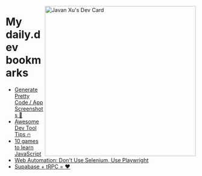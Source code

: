
<a href="https://app.daily.dev/JavanXU"><img align="right" src="https://api.daily.dev/devcards/e45a150971844cd6959a94bb94e861ea.png?r=quw" width="400" alt="Javan Xu's Dev Card"/></a>

# My daily.dev bookmarks
<!-- daily.dev BOOKMARKS:START -->
- [Generate Pretty Code / App Screenshots 📸](https://app.daily.dev/posts/JsIMT7bAz?utm_source=rss&utm_medium=bookmarks&utm_campaign=6ueXw3FRNQzpNtewCDbI6)
- [Awesome Dev Tool Tips 🔥](https://app.daily.dev/posts/RRiV8zu39?utm_source=rss&utm_medium=bookmarks&utm_campaign=6ueXw3FRNQzpNtewCDbI6)
- [10 games to learn JavaScript](https://app.daily.dev/posts/rJy-KQgYC?utm_source=rss&utm_medium=bookmarks&utm_campaign=6ueXw3FRNQzpNtewCDbI6)
- [Web Automation: Don&#39;t Use Selenium, Use Playwright](https://app.daily.dev/posts/wj2aE3kDR?utm_source=rss&utm_medium=bookmarks&utm_campaign=6ueXw3FRNQzpNtewCDbI6)
- [Supabase + tRPC = ❤️](https://app.daily.dev/posts/2v_qWCcTm?utm_source=rss&utm_medium=bookmarks&utm_campaign=6ueXw3FRNQzpNtewCDbI6)
<!-- daily.dev BOOKMARKS:END -->
